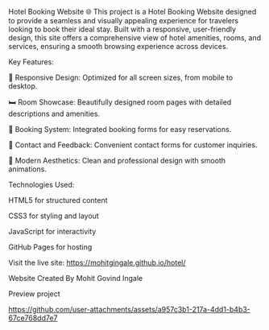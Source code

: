 Hotel Booking Website 🌐
This project is a Hotel Booking Website designed to provide a seamless and visually appealing experience for travelers looking to book their ideal stay. Built with a responsive, user-friendly design, this site offers a comprehensive view of hotel amenities, rooms, and services, ensuring a smooth browsing experience across devices.

Key Features:

🌟 Responsive Design: Optimized for all screen sizes, from mobile to desktop.

🛏️ Room Showcase: Beautifully designed room pages with detailed descriptions and amenities.

📅 Booking System: Integrated booking forms for easy reservations.

💬 Contact and Feedback: Convenient contact forms for customer inquiries.

🎨 Modern Aesthetics: Clean and professional design with smooth animations.

Technologies Used:

HTML5 for structured content

CSS3 for styling and layout

JavaScript for interactivity

GitHub Pages for hosting

Visit the live site: https://mohitgingale.github.io/hotel/

Website Created By Mohit Govind Ingale


Preview project 


https://github.com/user-attachments/assets/a957c3b1-217a-4dd1-b4b3-67ce768dd7e7






